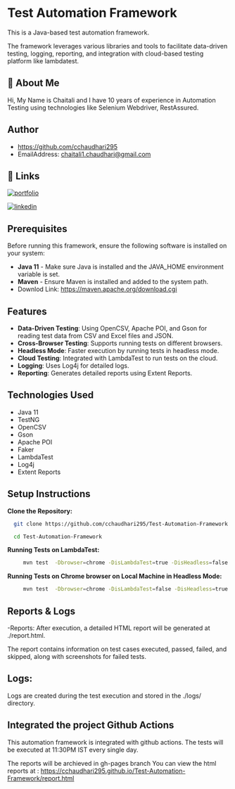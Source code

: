 # Test Automation Framework

This is a Java-based test automation framework.

The framework leverages various libraries and tools to facilitate data-driven testing, logging, reporting, and integration with cloud-based testing platform like lambdatest.



## 🚀 About Me
Hi, My Name is Chaitali and I have 10 years of experience in Automation Testing using technologies like Selenium Webdriver, RestAssured. 


## Author

- https://github.com/cchaudhari295
- EmailAddress: chaitali1.chaudhari@gmail.com




## 🔗 Links

[![portfolio](https://img.shields.io/badge/my_portfolio-000?style=for-the-badge&logo=ko-fi&logoColor=white)](https://github.com/cchaudhari295)

[![linkedin](https://img.shields.io/badge/linkedin-0A66C2?style=for-the-badge&logo=linkedin&logoColor=white)](https://www.linkedin.com/in/chaitali-chaudhari-a2b850177/)




## Prerequisites

Before running this framework, ensure the following software is installed on your system:

- **Java 11** - Make sure Java is installed and the JAVA_HOME environment variable is set.
- **Maven** - Ensure Maven is installed and added to the system path.
- Downlod Link: https://maven.apache.org/download.cgi



## Features
- **Data-Driven Testing**: Using OpenCSV, Apache POI, and Gson for reading test data from CSV and Excel files and JSON.
- **Cross-Browser Testing**: Supports running tests on different browsers.
- **Headless Mode**: Faster execution by running tests in headless mode.
- **Cloud Testing**: Integrated with LambdaTest to run tests on the cloud.
- **Logging**: Uses Log4j for detailed logs.
- **Reporting**: Generates detailed reports using Extent Reports.



## Technologies Used
- Java 11
- TestNG
- OpenCSV
- Gson
- Apache POI
- Faker
- LambdaTest
- Log4j
- Extent Reports






## Setup Instructions

**Clone the Repository:**

```bash
  git clone https://github.com/cchaudhari295/Test-Automation-Framework.git

  cd Test-Automation-Framework
```
    

**Running Tests on LambdaTest:**

```bash
     mvn test  -Dbrowser=chrome -DisLambdaTest=true -DisHeadless=false -X

```


**Running Tests on Chrome browser on Local Machine in Headless Mode:**

```bash
     mvn test  -Dbrowser=chrome -DisLambdaTest=false -DisHeadless=true -X

```

## Reports & Logs
-Reports: After execution, a detailed HTML report will be generated at ./report.html. 

The report contains information on test cases executed, passed, failed, and skipped, along with screenshots for failed tests.

## Logs: 
Logs are created during the test execution and stored in the ./logs/ directory. 

## Integrated the project Github Actions 
This automation framework is integrated with github actions.
The tests will be executed at 11:30PM IST every single day. 

The reports will be archieved in gh-pages branch
You can view the html reports at : 
https://cchaudhari295.github.io/Test-Automation-Framework/report.html 
